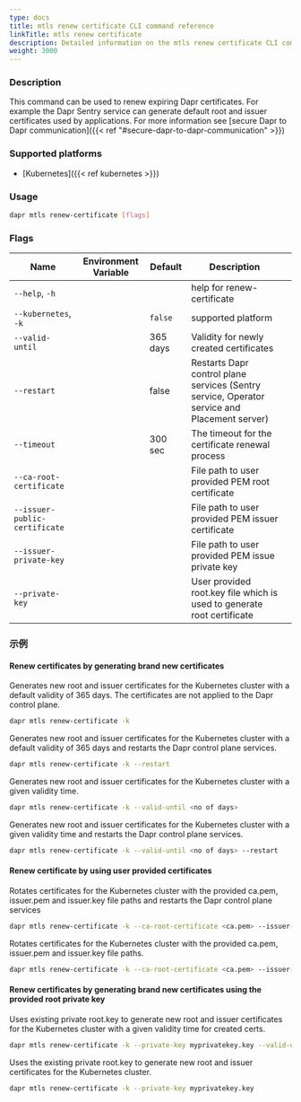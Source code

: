 ```yaml
---
type: docs
title: mtls renew certificate CLI command reference
linkTitle: mtls renew certificate
description: Detailed information on the mtls renew certificate CLI command
weight: 3000
---
```


### Description

This command can be used to renew expiring Dapr certificates. For example the Dapr Sentry service can generate default root and issuer certificates used by applications. For more information see [secure Dapr to Dapr communication]({{< ref "#secure-dapr-to-dapr-communication" >}})

### Supported platforms

- [Kubernetes]({{< ref kubernetes >}})

### Usage

```bash
dapr mtls renew-certificate [flags]
```

### Flags

| Name                          | Environment Variable | Default  | Description                                                                                                     |   |
| ----------------------------- | -------------------- | -------- | --------------------------------------------------------------------------------------------------------------- | - |
| `--help`, `-h`                |                      |          | help for renew-certificate                                                                                      |   |
| `--kubernetes`, `-k`          |                      | `false`  | supported platform                                                                                              |   |
| `--valid-until`               |                      | 365 days | Validity for newly created certificates                                                                         |   |
| `--restart`                   |                      | false    | Restarts Dapr control plane services (Sentry service, Operator service and Placement server) |   |
| `--timeout`                   |                      | 300 sec  | The timeout for the certificate renewal process                                                                 |   |
| `--ca-root-certificate`       |                      |          | File path to user provided PEM root certificate                                                                 |   |
| `--issuer-public-certificate` |                      |          | File path to user provided PEM issuer certificate                                                               |   |
| `--issuer-private-key`        |                      |          | File path to user provided PEM issue private key                                                                |   |
| `--private-key`               |                      |          | User provided root.key file which is used to generate root certificate                                          |   |

### 示例

#### Renew certificates by generating brand new certificates

Generates new root and issuer certificates for the Kubernetes cluster with a default validity of 365 days. The certificates are not applied to the Dapr control plane.

```bash
dapr mtls renew-certificate -k
```

Generates new root and issuer certificates for the Kubernetes cluster with a default validity of 365 days and restarts the Dapr control plane services.

```bash
dapr mtls renew-certificate -k --restart
```

Generates new root and issuer certificates for the Kubernetes cluster with a given validity time.

```bash
dapr mtls renew-certificate -k --valid-until <no of days>
```

Generates new root and issuer certificates for the Kubernetes cluster with a given validity time and restarts the Dapr control plane services.

```bash
dapr mtls renew-certificate -k --valid-until <no of days> --restart
```

#### Renew certificate by using user provided certificates

Rotates certificates for the Kubernetes cluster with the provided ca.pem, issuer.pem and issuer.key file paths and restarts the Dapr control plane services

```bash
dapr mtls renew-certificate -k --ca-root-certificate <ca.pem> --issuer-private-key <issuer.key> --issuer-public-certificate <issuer.pem> --restart
```

Rotates certificates for the Kubernetes cluster with the provided ca.pem, issuer.pem and issuer.key file paths.

```bash
dapr mtls renew-certificate -k --ca-root-certificate <ca.pem> --issuer-private-key <issuer.key> --issuer-public-certificate <issuer.pem>
```

#### Renew certificates by generating brand new certificates using the provided root private key

Uses existing private root.key to generate new root and issuer certificates for the Kubernetes cluster with a given validity time for created certs.

```bash
dapr mtls renew-certificate -k --private-key myprivatekey.key --valid-until <no of days>
```

Uses the existing private root.key to generate new root and issuer certificates for the Kubernetes cluster.

```bash
dapr mtls renew-certificate -k --private-key myprivatekey.key
```
